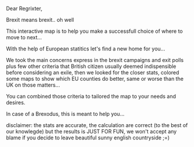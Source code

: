 Dear Regrixter, 

Brexit means brexit.. oh well

This interactive map is to help you make a successfull choice of where to move to next...

With the help of European statitics let's find a new home for you...

We took the main concerns express in the brexit campaigns and exit polls plus few other criteria that
British citizen usually deemed indispensible before considering an exile, then we looked for the closer stats,
colored some maps to show which EU counties do better, same or worse than the UK on those matters...

You can combined those criteria to tailored the map to your needs and desires.

In case of a Brexodus, this is meant to help you...

disclaimer: the stats are accurate, the calculation are correct (to the best of our knowlegde) but the results is JUST FOR FUN, we won't accept any blame if you decide to leave beautiful sunny english countryside ;=)
